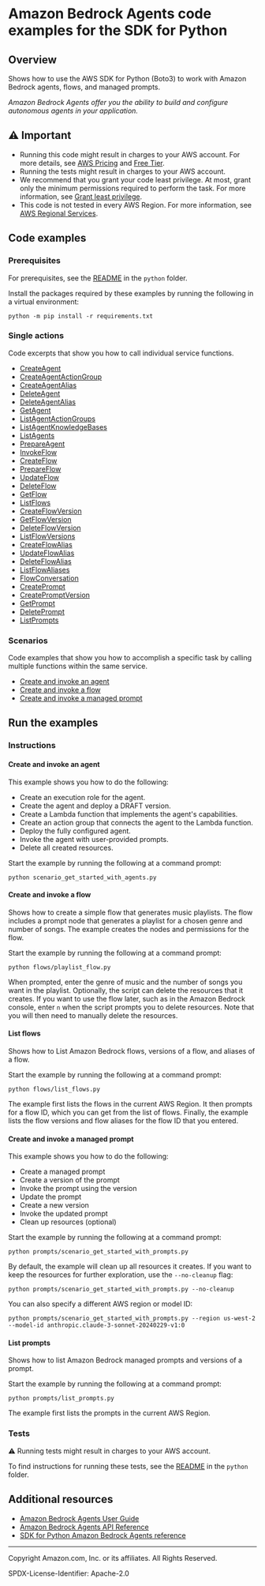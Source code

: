 # Amazon Bedrock Agents code examples for the SDK for Python

## Overview

Shows how to use the AWS SDK for Python (Boto3) to work with Amazon Bedrock agents, flows, and managed prompts.

<!--custom.overview.start-->
<!--custom.overview.end-->

_Amazon Bedrock Agents offer you the ability to build and configure autonomous agents in your application._



## ⚠ Important

* Running this code might result in charges to your AWS account. For more details, see [AWS Pricing](https://aws.amazon.com/pricing/) and [Free Tier](https://aws.amazon.com/free/).
* Running the tests might result in charges to your AWS account.
* We recommend that you grant your code least privilege. At most, grant only the minimum permissions required to perform the task. For more information, see [Grant least privilege](https://docs.aws.amazon.com/IAM/latest/UserGuide/best-practices.html#grant-least-privilege).
* This code is not tested in every AWS Region. For more information, see [AWS Regional Services](https://aws.amazon.com/about-aws/global-infrastructure/regional-product-services).

<!--custom.important.start-->
<!--custom.important.end-->

## Code examples

### Prerequisites

For prerequisites, see the [README](../../README.md#Prerequisites) in the `python` folder.

Install the packages required by these examples by running the following in a virtual environment:

```
python -m pip install -r requirements.txt
```

<!--custom.prerequisites.start-->
<!--custom.prerequisites.end-->

### Single actions

Code excerpts that show you how to call individual service functions.

- [CreateAgent](bedrock_agent_wrapper.py#L32)
- [CreateAgentActionGroup](bedrock_agent_wrapper.py#L61)
- [CreateAgentAlias](bedrock_agent_wrapper.py#L96)
- [DeleteAgent](bedrock_agent_wrapper.py#L118)
- [DeleteAgentAlias](bedrock_agent_wrapper.py#L139)
- [GetAgent](bedrock_agent_wrapper.py#L161)
- [ListAgentActionGroups](bedrock_agent_wrapper.py#L208)
- [ListAgentKnowledgeBases](bedrock_agent_wrapper.py#L237)
- [ListAgents](bedrock_agent_wrapper.py#L185)
- [PrepareAgent](bedrock_agent_wrapper.py#L266)
- [InvokeFlow](flows/run_flow.py#L23)
- [CreateFlow](flows/flow.py#L18) 
- [PrepareFlow](flows/flow.py#L58) 
- [UpdateFlow](flows/flow.py#L112)
- [DeleteFlow](flows/flow.py#L156)
- [GetFlow](flows/flow.py#L192)  
- [ListFlows](flows/flow.py#L229)
- [CreateFlowVersion](flows/flow_version.py#L18) 
- [GetFlowVersion](flows/flow_version.py#L54) 
- [DeleteFlowVersion](flows/flow_version.py#L91) 
- [ListFlowVersions](flows/flow_version.py#L128) 
- [CreateFlowAlias](flows/flow_alias.py#L15) 
- [UpdateFlowAlias](flows/flow_alias.py#L55) 
- [DeleteFlowAlias](flows/flow_alias.py#L98) 
- [ListFlowAliases](flows/flow_alias.py#L132) 
- [FlowConversation](flows/flow-conversation.py)
- [CreatePrompt](prompts/prompt.py#L32)
- [CreatePromptVersion](prompts/prompt.py#L61)
- [GetPrompt](prompts/prompt.py#L71)
- [DeletePrompt](prompts/prompt.py#L154)
- [ListPrompts](prompts/prompt.py#L187)




### Scenarios

Code examples that show you how to accomplish a specific task by calling multiple
functions within the same service.

- [Create and invoke an agent](scenario_get_started_with_agents.py)
- [Create and invoke a flow](flows/playlist_flow.py)
- [Create and invoke a managed prompt](prompts/scenario_get_started_with_prompts.py)


<!--custom.examples.start-->
<!--custom.examples.end-->

## Run the examples

### Instructions


<!--custom.instructions.start-->
<!--custom.instructions.end-->



#### Create and invoke an agent

This example shows you how to do the following:

- Create an execution role for the agent.
- Create the agent and deploy a DRAFT version.
- Create a Lambda function that implements the agent's capabilities.
- Create an action group that connects the agent to the Lambda function.
- Deploy the fully configured agent.
- Invoke the agent with user-provided prompts.
- Delete all created resources.

<!--custom.scenario_prereqs.bedrock-agent_GettingStartedWithBedrockAgents.start-->
<!--custom.scenario_prereqs.bedrock-agent_GettingStartedWithBedrockAgents.end-->

Start the example by running the following at a command prompt:

```
python scenario_get_started_with_agents.py
```


<!--custom.scenarios.bedrock-agent_GettingStartedWithBedrockAgents.start-->
<!--custom.scenarios.bedrock-agent_GettingStartedWithBedrockAgents.end-->


#### Create and invoke a flow

Shows how to create a simple flow that generates music playlists.
The flow includes a prompt node that generates a playlist for a chosen genre
and number of songs. The example creates the nodes and permissions
for the flow.

Start the example by running the following at a command prompt:

```
python flows/playlist_flow.py
```
When prompted, enter the genre of music and the number of songs you want
in the playlist.
Optionally, the script can delete the resources that it creates. If you want to use the flow later, such as in the Amazon Bedrock console, enter `n` when the script prompts you to delete resources. Note that you will then need to manually delete the resources.



#### List flows

Shows how to List Amazon Bedrock flows, versions of a flow, and aliases of a flow.

Start the example by running the following at a command prompt:

```
python flows/list_flows.py
```
The example first lists the flows in the current AWS Region. It
then prompts for a flow ID, which you can get from the list of flows. Finally, the example lists the flow versions and flow aliases for the flow ID that you entered.

#### Create and invoke a managed prompt

This example shows you how to do the following:

- Create a managed prompt
- Create a version of the prompt
- Invoke the prompt using the version
- Update the prompt
- Create a new version
- Invoke the updated prompt
- Clean up resources (optional)

Start the example by running the following at a command prompt:

```
python prompts/scenario_get_started_with_prompts.py
```

By default, the example will clean up all resources it creates. If you want to keep the resources for further exploration, use the `--no-cleanup` flag:

```
python prompts/scenario_get_started_with_prompts.py --no-cleanup
```

You can also specify a different AWS region or model ID:

```
python prompts/scenario_get_started_with_prompts.py --region us-west-2 --model-id anthropic.claude-3-sonnet-20240229-v1:0
```

#### List prompts

Shows how to list Amazon Bedrock managed prompts and versions of a prompt.

Start the example by running the following at a command prompt:

```
python prompts/list_prompts.py
```

The example first lists the prompts in the current AWS Region. 


### Tests

⚠ Running tests might result in charges to your AWS account.


To find instructions for running these tests, see the [README](../../README.md#Tests)
in the `python` folder.



<!--custom.tests.start-->
<!--custom.tests.end-->

## Additional resources

- [Amazon Bedrock Agents User Guide](https://docs.aws.amazon.com/bedrock/latest/userguide/agents.html)
- [Amazon Bedrock Agents API Reference](https://docs.aws.amazon.com/bedrock/latest/APIReference/API_Operations_Agents_for_Amazon_Bedrock.html)
- [SDK for Python Amazon Bedrock Agents reference](https://boto3.amazonaws.com/v1/documentation/api/latest/reference/services/bedrock-agent.html)

<!--custom.resources.start-->
<!--custom.resources.end-->

---

Copyright Amazon.com, Inc. or its affiliates. All Rights Reserved.

SPDX-License-Identifier: Apache-2.0
